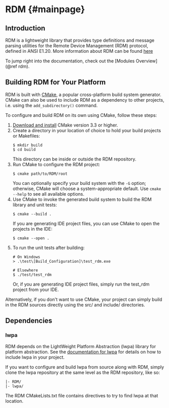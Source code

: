 # RDM                                                               {#mainpage}

## Introduction

RDM is a lightweight library that provides type definitions and message parsing
utilities for the Remote Device Management (RDM) protocol, defined in ANSI
E1.20. More information about RDM can be found [here](http://www.rdmprotocol.org)

To jump right into the documentation, check out the [Modules Overview](@ref rdm).

## Building RDM for Your Platform

RDM is built with [CMake](https://cmake.org), a popular cross-platform build
system generator. CMake can also be used to include RDM as a dependency to
other projects, i.e. using the `add_subdirectory()` command.

To configure and build RDM on its own using CMake, follow these steps:

1. [Download and install](https://cmake.org/download/) CMake version 3.3 or higher.
2. Create a directory in your location of choice to hold your build projects or
   Makefiles:
   ```
   $ mkdir build
   $ cd build
   ```
   This directory can be inside or outside the RDM repository.
3. Run CMake to configure the RDM project:
   ```
   $ cmake path/to/RDM/root
   ```
   You can optionally specify your build system with the `-G` option;
   otherwise, CMake will choose a system-appropriate default. Use `cmake --help`
   to see all available options.
4. Use CMake to invoke the generated build system to build the RDM library and
   unit tests:
   ```
   $ cmake --build .
   ```
   If you are generating IDE project files, you can use CMake to open the
   projects in the IDE:
   ```
   $ cmake --open .
   ```
5. To run the unit tests after building:
   ```
   # On Windows
   > .\test\[Build_Configuration]\test_rdm.exe

   # Elsewhere
   $ ./test/test_rdm
   ```
   Or, if you are generating IDE project files, simply run the test_rdm
   project from your IDE.

Alternatively, if you don't want to use CMake, your project can simply build in
the RDM sources directly using the src/ and include/ directories.

## Dependencies

### lwpa

RDM depends on the LightWeight Platform Abstraction (lwpa) library for platform
abstraction. See the [documentation for lwpa](https://etclabs.github.io/lwpa)
for details on how to include lwpa in your project.

If you want to configure and build lwpa from source along with RDM, simply clone
the lwpa repository at the same level as the RDM repository, like so:
```
|- RDM/
|- lwpa/
```

The RDM CMakeLists.txt file contains directives to try to find lwpa at that
location.
